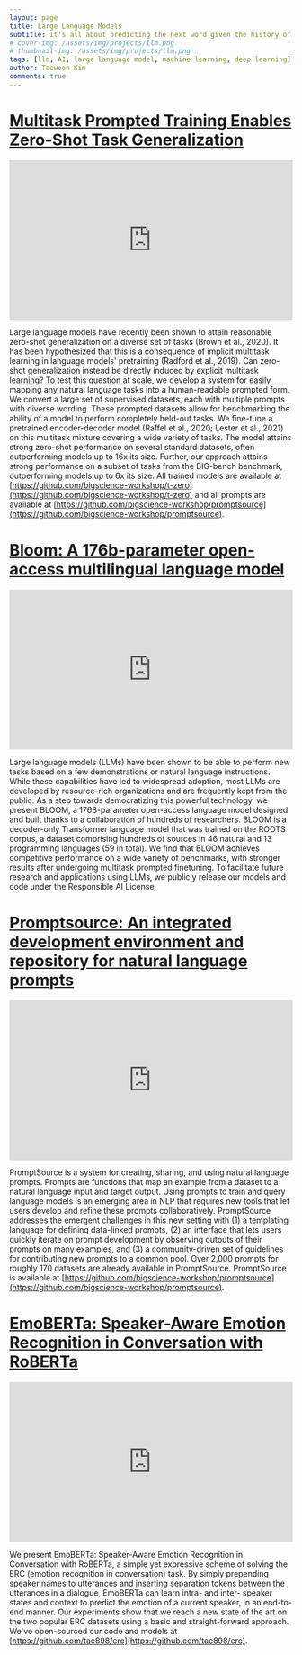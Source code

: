 ```yaml
---
layout: page
title: Large Language Models
subtitle: It's all about predicting the next word given the history of words.
# cover-img: /assets/img/projects/llm.png
# thumbnail-img: /assets/img/projects/llm.png
tags: [llm, AI, large language model, machine learning, deep learning]
author: Taewoon Kim
comments: true
---
```


# [Multitask Prompted Training Enables Zero-Shot Task Generalization](https://arxiv.org/abs/2110.08207)

<!-- padding-bottom: 56.25% is for 16:9. For an aspect ratio of 1:1 change to this value to 100% */  -->
<div style="position: relative; padding-bottom: 56.25%">
  <iframe
    style="width: 100%; height: 100%; position: absolute; left: 0px; top: 0px"
    frameborder="0"
    width="100%"
    height="100%"
    allowfullscreen
    allow="autoplay"
    src="
    https://www.youtube.com/embed/iJ0IVZgGjTM?si=tDniFfDSDIIiomRa
"
  >
  </iframe>
</div>

Large language models have recently been shown to attain reasonable zero-shot
generalization on a diverse set of tasks (Brown et al., 2020). It has been
hypothesized that this is a consequence of implicit multitask learning in
language models' pretraining (Radford et al., 2019). Can zero-shot
generalization instead be directly induced by explicit multitask learning? To
test this question at scale, we develop a system for easily mapping any
natural language tasks into a human-readable prompted form. We convert a large
set of supervised datasets, each with multiple prompts with diverse wording.
These prompted datasets allow for benchmarking the ability of a model to
perform completely held-out tasks. We fine-tune a pretrained encoder-decoder
model (Raffel et al., 2020; Lester et al., 2021) on this multitask mixture
covering a wide variety of tasks. The model attains strong zero-shot
performance on several standard datasets, often outperforming models up to 16x
its size. Further, our approach attains strong performance on a subset of
tasks from the BIG-bench benchmark, outperforming models up to 6x its size.
All trained models are available at [https://github.com/bigscience-workshop/t-zero](https://github.com/bigscience-workshop/t-zero) and all prompts are available at [https://github.com/bigscience-workshop/promptsource](https://github.com/bigscience-workshop/promptsource).

# [Bloom: A 176b-parameter open-access multilingual language model](https://arxiv.org/abs/2211.05100)

<!-- padding-bottom: 56.25% is for 16:9. For an aspect ratio of 1:1 change to this value to 100% */  -->
<div style="position: relative; padding-bottom: 56.25%">
  <iframe
    style="width: 100%; height: 100%; position: absolute; left: 0px; top: 0px"
    frameborder="0"
    width="100%"
    height="100%"
    allowfullscreen
    allow="autoplay"
    src="
    https://www.youtube.com/embed/sKTbV7GZsMA?si=wcq2FWG9HkdxNsYx
"
  >
  </iframe>
</div>

Large language models (LLMs) have been shown to be able to perform new tasks
based on a few demonstrations or natural language instructions. While these
capabilities have led to widespread adoption, most LLMs are developed by
resource-rich organizations and are frequently kept from the public. As a step
towards democratizing this powerful technology, we present BLOOM, a
176B-parameter open-access language model designed and built thanks to a
collaboration of hundreds of researchers. BLOOM is a decoder-only Transformer
language model that was trained on the ROOTS corpus, a dataset comprising
hundreds of sources in 46 natural and 13 programming languages (59 in total).
We find that BLOOM achieves competitive performance on a wide variety of
benchmarks, with stronger results after undergoing multitask prompted
finetuning. To facilitate future research and applications using LLMs, we
publicly release our models and code under the Responsible AI License.

# [Promptsource: An integrated development environment and repository for natural language prompts](https://arxiv.org/abs/2202.01279)

<!-- padding-bottom: 56.25% is for 16:9. For an aspect ratio of 1:1 change to this value to 100% */  -->
<div style="position: relative; padding-bottom: 56.25%">
  <iframe
    style="width: 100%; height: 100%; position: absolute; left: 0px; top: 0px"
    frameborder="0"
    width="100%"
    height="100%"
    allowfullscreen
    allow="autoplay"
    src="
    https://www.youtube.com/embed/gIthK9J52IM?si=e2HYB9s0nJHW6anA
"
  >
  </iframe>
</div>

PromptSource is a system for creating, sharing, and using natural language
prompts. Prompts are functions that map an example from a dataset to a natural
language input and target output. Using prompts to train and query language
models is an emerging area in NLP that requires new tools that let users
develop and refine these prompts collaboratively. PromptSource addresses the
emergent challenges in this new setting with (1) a templating language for
defining data-linked prompts, (2) an interface that lets users quickly iterate
on prompt development by observing outputs of their prompts on many examples,
and (3) a community-driven set of guidelines for contributing new prompts to a
common pool. Over 2,000 prompts for roughly 170 datasets are already available
in PromptSource. PromptSource is available at [https://github.com/bigscience-workshop/promptsource](https://github.com/bigscience-workshop/promptsource).

# [EmoBERTa: Speaker-Aware Emotion Recognition in Conversation with RoBERTa](https://arxiv.org/abs/2108.12009)

<!-- padding-bottom: 56.25% is for 16:9. For an aspect ratio of 1:1 change to this value to 100% */  -->
<div style="position: relative; padding-bottom: 56.25%">
  <iframe
    style="width: 100%; height: 100%; position: absolute; left: 0px; top: 0px"
    frameborder="0"
    width="100%"
    height="100%"
    allowfullscreen
    allow="autoplay"
    src="
    https://www.youtube.com/embed/qbr7fNd6J28?si=ta_MB3w6xTXZW8oJ
"
  >
  </iframe>
</div>

We present EmoBERTa: Speaker-Aware Emotion Recognition in Conversation with
RoBERTa, a simple yet expressive scheme of solving the ERC (emotion
recognition in conversation) task. By simply prepending speaker names to
utterances and inserting separation tokens between the utterances in a
dialogue, EmoBERTa can learn intra- and inter- speaker states and context to
predict the emotion of a current speaker, in an end-to-end manner. Our
experiments show that we reach a new state of the art on the two popular ERC
datasets using a basic and straight-forward approach. We've open-sourced our
code and models at [https://github.com/tae898/erc](https://github.com/tae898/erc).
